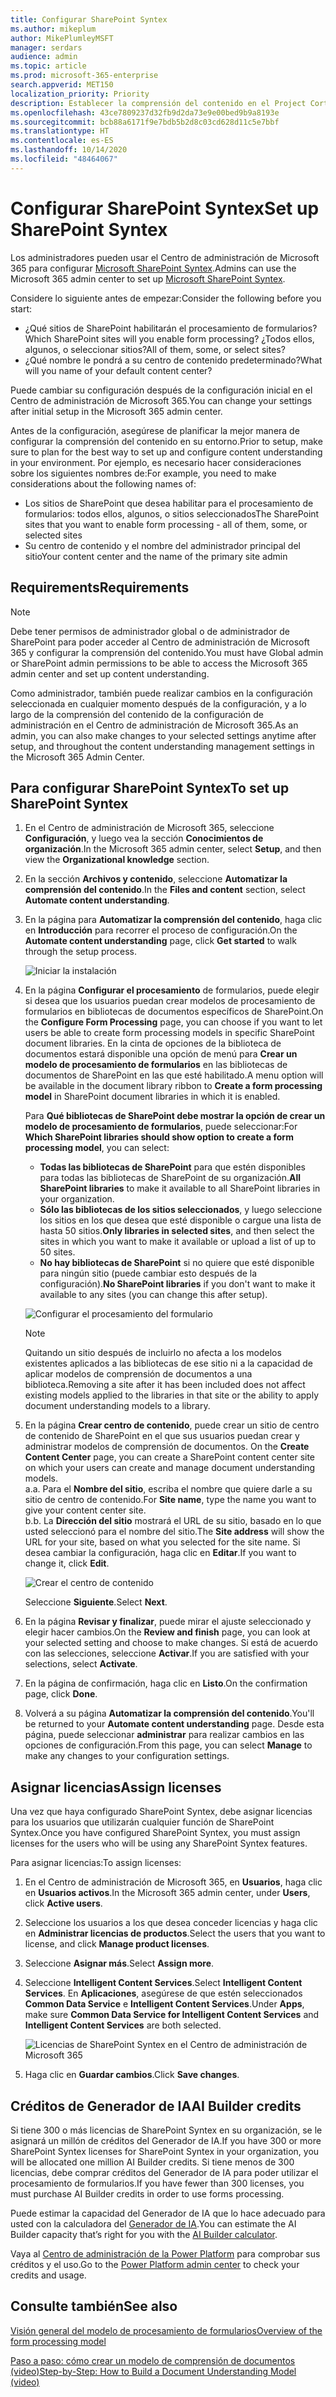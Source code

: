 ```yaml
---
title: Configurar SharePoint Syntex
ms.author: mikeplum
author: MikePlumleyMSFT
manager: serdars
audience: admin
ms.topic: article
ms.prod: microsoft-365-enterprise
search.appverid: MET150
localization_priority: Priority
description: Establecer la comprensión del contenido en el Project Cortex.
ms.openlocfilehash: 43ce7809237d32fb9d2da73e9e00bed9b9a8193e
ms.sourcegitcommit: bcb88a6171f9e7bdb5b2d8c03cd628d11c5e7bbf
ms.translationtype: HT
ms.contentlocale: es-ES
ms.lasthandoff: 10/14/2020
ms.locfileid: "48464067"
---
```

# <a name="set-up-sharepoint-syntex"></a><span data-ttu-id="988da-103">Configurar SharePoint Syntex</span><span class="sxs-lookup"><span data-stu-id="988da-103">Set up SharePoint Syntex</span></span>

<span data-ttu-id="988da-104">Los administradores pueden usar el Centro de administración de Microsoft 365 para configurar [Microsoft SharePoint Syntex](index.md).</span><span class="sxs-lookup"><span data-stu-id="988da-104">Admins can use the Microsoft 365 admin center to set up [Microsoft SharePoint Syntex](index.md).</span></span> 

<span data-ttu-id="988da-105">Considere lo siguiente antes de empezar:</span><span class="sxs-lookup"><span data-stu-id="988da-105">Consider the following before you start:</span></span>

- <span data-ttu-id="988da-106">¿Qué sitios de SharePoint habilitarán el procesamiento de formularios?</span><span class="sxs-lookup"><span data-stu-id="988da-106">Which SharePoint sites will you enable form processing?</span></span> <span data-ttu-id="988da-107">¿Todos ellos, algunos, o seleccionar sitios?</span><span class="sxs-lookup"><span data-stu-id="988da-107">All of them, some, or select sites?</span></span>
- <span data-ttu-id="988da-108">¿Qué nombre le pondrá a su centro de contenido predeterminado?</span><span class="sxs-lookup"><span data-stu-id="988da-108">What will you name of your default content center?</span></span>

<span data-ttu-id="988da-109">Puede cambiar su configuración después de la configuración inicial en el Centro de administración de Microsoft 365.</span><span class="sxs-lookup"><span data-stu-id="988da-109">You can change your settings after initial setup in the Microsoft 365 admin center.</span></span>

<span data-ttu-id="988da-110">Antes de la configuración, asegúrese de planificar la mejor manera de configurar la comprensión del contenido en su entorno.</span><span class="sxs-lookup"><span data-stu-id="988da-110">Prior to setup, make sure to plan for the best way to set up and configure content understanding in your environment.</span></span> <span data-ttu-id="988da-111">Por ejemplo, es necesario hacer consideraciones sobre los siguientes nombres de:</span><span class="sxs-lookup"><span data-stu-id="988da-111">For example, you need to make considerations about the following names of:</span></span>

- <span data-ttu-id="988da-112">Los sitios de SharePoint que desea habilitar para el procesamiento de formularios: todos ellos, algunos, o sitios seleccionados</span><span class="sxs-lookup"><span data-stu-id="988da-112">The SharePoint sites that you want to enable form processing - all of them, some, or selected sites</span></span>
- <span data-ttu-id="988da-113">Su centro de contenido y el nombre del administrador principal del sitio</span><span class="sxs-lookup"><span data-stu-id="988da-113">Your content center and the name of the primary site admin</span></span>

## <a name="requirements"></a><span data-ttu-id="988da-114">Requirements</span><span class="sxs-lookup"><span data-stu-id="988da-114">Requirements</span></span> 

> [!NOTE]
> <span data-ttu-id="988da-115">Debe tener permisos de administrador global o de administrador de SharePoint para poder acceder al Centro de administración de Microsoft 365 y configurar la comprensión del contenido.</span><span class="sxs-lookup"><span data-stu-id="988da-115">You must have Global admin or SharePoint admin permissions to be able to access the Microsoft 365 admin center and set up content understanding.</span></span>

<span data-ttu-id="988da-116">Como administrador, también puede realizar cambios en la configuración seleccionada en cualquier momento después de la configuración, y a lo largo de la comprensión del contenido de la configuración de administración en el Centro de administración de Microsoft 365.</span><span class="sxs-lookup"><span data-stu-id="988da-116">As an admin, you can also make changes to your selected settings anytime after setup, and throughout the content understanding management settings in the Microsoft 365 Admin Center.</span></span>

## <a name="to-set-up-sharepoint-syntex"></a><span data-ttu-id="988da-117">Para configurar SharePoint Syntex</span><span class="sxs-lookup"><span data-stu-id="988da-117">To set up SharePoint Syntex</span></span>

1. <span data-ttu-id="988da-118">En el Centro de administración de Microsoft 365, seleccione **Configuración**, y luego vea la sección **Conocimientos de organización**.</span><span class="sxs-lookup"><span data-stu-id="988da-118">In the Microsoft 365 admin center, select **Setup**, and then view the **Organizational knowledge** section.</span></span>

2. <span data-ttu-id="988da-119">En la sección **Archivos y contenido**, seleccione **Automatizar la comprensión del contenido**.</span><span class="sxs-lookup"><span data-stu-id="988da-119">In the **Files and content** section, select **Automate content understanding**.</span></span><br/>

3. <span data-ttu-id="988da-120">En la página para **Automatizar la comprensión del contenido**, haga clic en **Introducción** para recorrer el proceso de configuración.</span><span class="sxs-lookup"><span data-stu-id="988da-120">On the **Automate content understanding** page, click **Get started** to walk through the setup process.</span></span><br/>

    ![Iniciar la instalación](../media/content-understanding/admin-content-understanding-get-started.png)</br>

4. <span data-ttu-id="988da-122">En la página **Configurar el procesamiento** de formularios, puede elegir si desea que los usuarios puedan crear modelos de procesamiento de formularios en bibliotecas de documentos específicos de SharePoint.</span><span class="sxs-lookup"><span data-stu-id="988da-122">On the **Configure Form Processing** page, you can choose if you want to let users be able to create form processing models in specific SharePoint document libraries.</span></span> <span data-ttu-id="988da-123">En la cinta de opciones de la biblioteca de documentos estará disponible una opción de menú para **Crear un modelo de procesamiento de formularios** en las bibliotecas de documentos de SharePoint en las que esté habilitado.</span><span class="sxs-lookup"><span data-stu-id="988da-123">A menu option will be available in the document library ribbon to **Create a form processing model** in SharePoint document libraries in which it is enabled.</span></span>
 
     <span data-ttu-id="988da-124">Para **Qué bibliotecas de SharePoint debe mostrar la opción de crear un modelo de procesamiento de formularios**, puede seleccionar:</span><span class="sxs-lookup"><span data-stu-id="988da-124">For **Which SharePoint libraries should show option to create a form processing model**, you can select:</span></span></br>
      - <span data-ttu-id="988da-125">**Todas las bibliotecas de SharePoint** para que estén disponibles para todas las bibliotecas de SharePoint de su organización.</span><span class="sxs-lookup"><span data-stu-id="988da-125">**All SharePoint libraries** to make it available to all SharePoint libraries in your organization.</span></span></br>
      - <span data-ttu-id="988da-126">**Sólo las bibliotecas de los sitios seleccionados**, y luego seleccione los sitios en los que desea que esté disponible o cargue una lista de hasta 50 sitios.</span><span class="sxs-lookup"><span data-stu-id="988da-126">**Only libraries in selected sites**, and then select the sites in which you want to make it available or upload a list of up to 50 sites.</span></span></br>
      - <span data-ttu-id="988da-127">**No hay bibliotecas de SharePoint** si no quiere que esté disponible para ningún sitio (puede cambiar esto después de la configuración).</span><span class="sxs-lookup"><span data-stu-id="988da-127">**No SharePoint libraries** if you don't want to make it available to any sites (you can change this after setup).</span></span>

   ![Configurar el procesamiento del formulario](../media/content-understanding/admin-configforms.png)

   > [!Note]
   > <span data-ttu-id="988da-129">Quitando un sitio después de incluirlo no afecta a los modelos existentes aplicados a las bibliotecas de ese sitio ni a la capacidad de aplicar modelos de comprensión de documentos a una biblioteca.</span><span class="sxs-lookup"><span data-stu-id="988da-129">Removing a site after it has been included does not affect existing models applied to the libraries in that site or the ability to apply document understanding models to a library.</span></span> 
    
5. <span data-ttu-id="988da-p104">En la página **Crear centro de contenido**, puede crear un sitio de centro de contenido de SharePoint en el que sus usuarios puedan crear y administrar modelos de comprensión de documentos. </span><span class="sxs-lookup"><span data-stu-id="988da-p104">On the **Create Content Center** page, you can create a SharePoint content center site on which your users can create and manage document understanding models. </span></span></br>
    <span data-ttu-id="988da-131">a.</span><span class="sxs-lookup"><span data-stu-id="988da-131">a.</span></span> <span data-ttu-id="988da-132">Para el **Nombre del sitio**, escriba el nombre que quiere darle a su sitio de centro de contenido.</span><span class="sxs-lookup"><span data-stu-id="988da-132">For **Site name**, type the name you want to give your content center site.</span></span></br>
    <span data-ttu-id="988da-133">b.</span><span class="sxs-lookup"><span data-stu-id="988da-133">b.</span></span> <span data-ttu-id="988da-134">La **Dirección del sitio** mostrará el URL de su sitio, basado en lo que usted seleccionó para el nombre del sitio.</span><span class="sxs-lookup"><span data-stu-id="988da-134">The **Site address** will show the URL for your site, based on what you selected for the site name.</span></span> <span data-ttu-id="988da-135">Si desea cambiar la configuración, haga clic en **Editar**.</span><span class="sxs-lookup"><span data-stu-id="988da-135">If you want to change it, click **Edit**.</span></span></br>

      ![Crear el centro de contenido](../media/content-understanding/admin-cu-create-cc.png)</br>

    <span data-ttu-id="988da-137">Seleccione **Siguiente**.</span><span class="sxs-lookup"><span data-stu-id="988da-137">Select **Next**.</span></span>

6. <span data-ttu-id="988da-138">En la página **Revisar y finalizar**, puede mirar el ajuste seleccionado y elegir hacer cambios.</span><span class="sxs-lookup"><span data-stu-id="988da-138">On the **Review and finish** page, you can look at your selected setting and choose to make changes.</span></span> <span data-ttu-id="988da-139">Si está de acuerdo con las selecciones, seleccione **Activar**.</span><span class="sxs-lookup"><span data-stu-id="988da-139">If you are satisfied with your selections, select **Activate**.</span></span>

7. <span data-ttu-id="988da-140">En la página de confirmación, haga clic en **Listo**.</span><span class="sxs-lookup"><span data-stu-id="988da-140">On the confirmation page, click **Done**.</span></span>

8. <span data-ttu-id="988da-141">Volverá a su página **Automatizar la comprensión del contenido**.</span><span class="sxs-lookup"><span data-stu-id="988da-141">You'll be returned to your **Automate content understanding** page.</span></span> <span data-ttu-id="988da-142">Desde esta página, puede seleccionar **administrar** para realizar cambios en las opciones de configuración.</span><span class="sxs-lookup"><span data-stu-id="988da-142">From this page, you can select **Manage** to make any changes to your configuration settings.</span></span> 

## <a name="assign-licenses"></a><span data-ttu-id="988da-143">Asignar licencias</span><span class="sxs-lookup"><span data-stu-id="988da-143">Assign licenses</span></span>

<span data-ttu-id="988da-144">Una vez que haya configurado SharePoint Syntex, debe asignar licencias para los usuarios que utilizarán cualquier función de SharePoint Syntex.</span><span class="sxs-lookup"><span data-stu-id="988da-144">Once you have configured SharePoint Syntex, you must assign licenses for the users who will be using any SharePoint Syntex features.</span></span>

<span data-ttu-id="988da-145">Para asignar licencias:</span><span class="sxs-lookup"><span data-stu-id="988da-145">To assign licenses:</span></span>

1. <span data-ttu-id="988da-146">En el Centro de administración de Microsoft 365, en **Usuarios**, haga clic en **Usuarios activos**.</span><span class="sxs-lookup"><span data-stu-id="988da-146">In the Microsoft 365 admin center, under **Users**, click **Active users**.</span></span>

2. <span data-ttu-id="988da-147">Seleccione los usuarios a los que desea conceder licencias y haga clic en **Administrar licencias de productos**.</span><span class="sxs-lookup"><span data-stu-id="988da-147">Select the users that you want to license, and click **Manage product licenses**.</span></span>

3. <span data-ttu-id="988da-148">Seleccione **Asignar más**.</span><span class="sxs-lookup"><span data-stu-id="988da-148">Select **Assign more**.</span></span>

4. <span data-ttu-id="988da-149">Seleccione **Intelligent Content Services**.</span><span class="sxs-lookup"><span data-stu-id="988da-149">Select **Intelligent Content Services**.</span></span> <span data-ttu-id="988da-150">En **Aplicaciones**, asegúrese de que estén seleccionados **Common Data Service** e **Intelligent Content Services**.</span><span class="sxs-lookup"><span data-stu-id="988da-150">Under **Apps**, make sure **Common Data Service for Intelligent Content Services** and **Intelligent Content Services** are both selected.</span></span>

    ![Licencias de SharePoint Syntex en el Centro de administración de Microsoft 365](../media/content-understanding/sharepoint-syntex-licenses.png)

5. <span data-ttu-id="988da-152">Haga clic en **Guardar cambios**.</span><span class="sxs-lookup"><span data-stu-id="988da-152">Click **Save changes**.</span></span>

## <a name="ai-builder-credits"></a><span data-ttu-id="988da-153">Créditos de Generador de IA</span><span class="sxs-lookup"><span data-stu-id="988da-153">AI Builder credits</span></span>

<span data-ttu-id="988da-154">Si tiene 300 o más licencias de SharePoint Syntex en su organización, se le asignará un millón de créditos del Generador de IA.</span><span class="sxs-lookup"><span data-stu-id="988da-154">If you have 300 or more SharePoint Syntex licenses for SharePoint Syntex in your organization, you will be allocated one million AI Builder credits.</span></span> <span data-ttu-id="988da-155">Si tiene menos de 300 licencias, debe comprar créditos del Generador de IA para poder utilizar el procesamiento de formularios.</span><span class="sxs-lookup"><span data-stu-id="988da-155">If you have fewer than 300 licenses, you must purchase AI Builder credits in order to use forms processing.</span></span>

<span data-ttu-id="988da-156">Puede estimar la capacidad del Generador de IA que lo hace adecuado para usted con la calculadora del [Generador de IA](https://powerapps.microsoft.com/ai-builder-calculator).</span><span class="sxs-lookup"><span data-stu-id="988da-156">You can estimate the AI Builder capacity that’s right for you with the [AI Builder calculator](https://powerapps.microsoft.com/ai-builder-calculator).</span></span>

<span data-ttu-id="988da-157">Vaya al [Centro de administración de la Power Platform](https://admin.powerplatform.microsoft.com/resources/capacity) para comprobar sus créditos y el uso.</span><span class="sxs-lookup"><span data-stu-id="988da-157">Go to the [Power Platform admin center](https://admin.powerplatform.microsoft.com/resources/capacity) to check your credits and usage.</span></span>

## <a name="see-also"></a><span data-ttu-id="988da-158">Consulte también</span><span class="sxs-lookup"><span data-stu-id="988da-158">See also</span></span>

[<span data-ttu-id="988da-159">Visión general del modelo de procesamiento de formularios</span><span class="sxs-lookup"><span data-stu-id="988da-159">Overview of the form processing model</span></span>](https://docs.microsoft.com/ai-builder/form-processing-model-overview)

[<span data-ttu-id="988da-160">Paso a paso: cómo crear un modelo de comprensión de documentos (video)</span><span class="sxs-lookup"><span data-stu-id="988da-160">Step-by-Step: How to Build a Document Understanding Model (video)</span></span>](https://www.youtube.com/watch?v=DymSHObD-bg)

